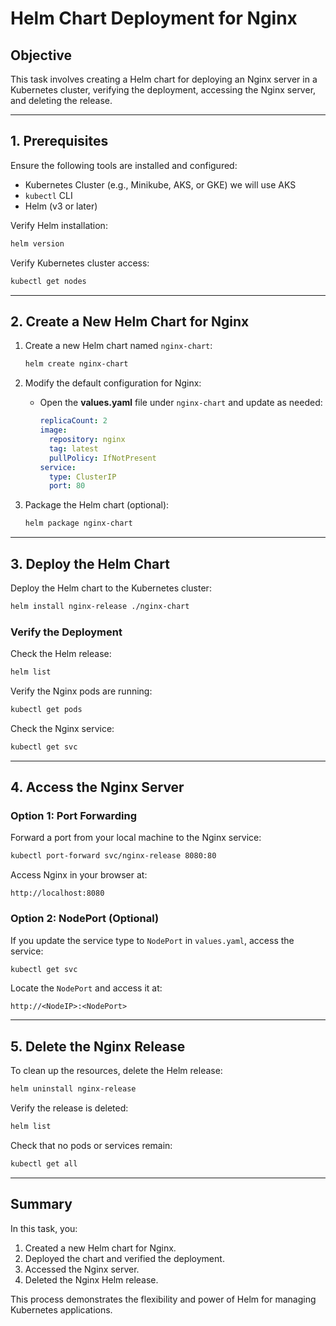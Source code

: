 # Helm Chart Deployment for Nginx

## Objective
This task involves creating a Helm chart for deploying an Nginx server in a Kubernetes cluster, verifying the deployment, accessing the Nginx server, and deleting the release.

---

## 1. Prerequisites
Ensure the following tools are installed and configured:
- Kubernetes Cluster (e.g., Minikube, AKS, or GKE) we will use AKS 
- `kubectl` CLI
- Helm (v3 or later)

Verify Helm installation:
```bash
helm version
```
Verify Kubernetes cluster access:
```bash
kubectl get nodes
```

---

## 2. Create a New Helm Chart for Nginx
1. Create a new Helm chart named `nginx-chart`:
   ```bash
   helm create nginx-chart
   ```

2. Modify the default configuration for Nginx:
   - Open the **values.yaml** file under `nginx-chart` and update as needed:
     ```yaml
     replicaCount: 2
     image:
       repository: nginx
       tag: latest
       pullPolicy: IfNotPresent
     service:
       type: ClusterIP
       port: 80
     ```

3. Package the Helm chart (optional):
   ```bash
   helm package nginx-chart
   ```

---

## 3. Deploy the Helm Chart
Deploy the Helm chart to the Kubernetes cluster:

```bash
helm install nginx-release ./nginx-chart
```

### Verify the Deployment
Check the Helm release:
```bash
helm list
```

Verify the Nginx pods are running:
```bash
kubectl get pods
```

Check the Nginx service:
```bash
kubectl get svc
```

---

## 4. Access the Nginx Server
### Option 1: Port Forwarding
Forward a port from your local machine to the Nginx service:
```bash
kubectl port-forward svc/nginx-release 8080:80
```
Access Nginx in your browser at:
```
http://localhost:8080
```

### Option 2: NodePort (Optional)
If you update the service type to `NodePort` in `values.yaml`, access the service:
```bash
kubectl get svc
```
Locate the `NodePort` and access it at:
```
http://<NodeIP>:<NodePort>
```

---

## 5. Delete the Nginx Release
To clean up the resources, delete the Helm release:
```bash
helm uninstall nginx-release
```

Verify the release is deleted:
```bash
helm list
```
Check that no pods or services remain:
```bash
kubectl get all
```

---

## Summary
In this task, you:
1. Created a new Helm chart for Nginx.
2. Deployed the chart and verified the deployment.
3. Accessed the Nginx server.
4. Deleted the Nginx Helm release.

This process demonstrates the flexibility and power of Helm for managing Kubernetes applications.
